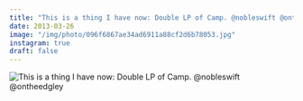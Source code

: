 ```yaml
---
title: "This is a thing I have now: Double LP of Camp. @nobleswift @ontheedgley"
date: 2013-03-26
image: "/img/photo/096f6867ae34ad6911a88cf2d6b78053.jpg"
instagram: true
draft: false
---
```


![This is a thing I have now: Double LP of Camp. @nobleswift @ontheedgley](/img/photo/096f6867ae34ad6911a88cf2d6b78053.jpg)
